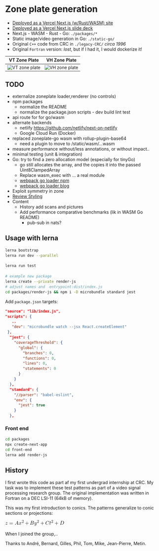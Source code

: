 # Zone plate generation

- [Deployed as a Vercel Next.js (w/Rust/WASM) site](https://zone.v.daneroo.com/)
- [Deployed as a Vercel Next.js slide deck](https://zone-deck.v.daneroo.com/)
- Next.js - WASM - Rust - Go: `./packages/*`
- Static image/video generation in Go: `./static-go/`
- Original `C++` code from CRC in `./legacy-CRC/` _circa 1996_
- Original `Fortran` version: _lost_, but if I had it, I would dockerize it!

|                             VT Zone Plate                              |                             VH Zone Plate                              |
| :--------------------------------------------------------------------: | :--------------------------------------------------------------------: |
| <img src="./vt-zone.gif" alt="VT zone plate" width="200" height="200"> | <img src="./vh-zone.gif" alt="VH zone plate" width="200" height="200"> |

## TODO

- externalize zoneplate loader,renderer (no controls)
- npm packages
  - normalize the README
  - normalize the package.json scripts - dev build lint test
- api route for for go/wasm
- alternate backends
  - netlify <https://github.com/netlify/next-on-netlify>
  - Google Cloud Run (Docker)
- replaced zoneplate-go wasm with rollup-plugin-base64
  - need a plugin to move to /static/wasm/...wasm
- measure performance without/less annotations, or without impact..
- minimal testing (unit & integration)
- Go: try to find a zero allocation model (especially for tinyGo)
  - go still allocates the array, and the copies it into the passed Uint8ClampedArray
  - Replace wasm_exec with ... a real module
  - [webpack go loader npm](https://github.com/aaronpowell/webpack-golang-wasm-async-loader)
  - [webpack go loader blog](https://www.aaron-powell.com/posts/2019-02-12-golang-wasm-6-typescript-react/)
- Exploit symmetry in zone
- [Review Styling](https://www.smashingmagazine.com/2020/09/comparison-styling-methods-next-js/)
- Content
  - History add scans and pictures
  - Add performance comparative benchmarks (lik in WASM Go README)
    - pub-sub in nats?

## Usage with lerna

```bash
lerna bootstrap
lerna run dev --parallel

lerna run test

# example new package
lerna create --private render-js
# adjust names and  entrypoint:dist/index.js
cd packages/render-js && npm i -D microbundle standard jest
```

Add `package.json` targets:

```json
"source": "lib/index.js",
"scripts": {
   ..
   "dev": "microbundle watch --jsx React.createElement"
 },
  "jest": {
    "coverageThreshold": {
      "global": {
        "branches": 0,
        "functions": 0,
        "lines": 0,
        "statements": 0
      }
    }
  },
  "standard": {
    "//parser": "babel-eslint",
    "env": {
      "jest": true
    }
  },
```

### Front end

```bash
cd packages
npx create-next-app
cd front-end
lerna add render-js
```

## History

I first wrote this code as part af my first undergrad internship at CRC.
My task was to implement these test patterns as part of a video signal processing research group. The original implementation was written in Fortran on a DEC LSI-11 (64kB of memory).

This was my first introduction to conics. The patterns generalize to conic sections or projections:

![Conic Sections](conic-eqn.gif)

When I joined the group,..

Thanks to André, Bernard, Gilles, Phil, Tom, Mike, Jean-Pierre, Metin.
